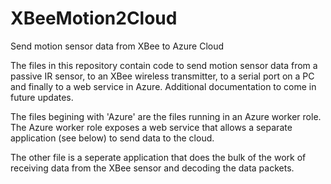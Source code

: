 XBeeMotion2Cloud
================

Send motion sensor data from XBee to Azure Cloud


The files in this repository contain code to send motion sensor data from a passive IR sensor, to an XBee wireless
transmitter, to a serial port on a PC and finally to a web service in Azure. Additional documentation to come in future 
updates.

The files begining with 'Azure' are the files running in an Azure worker role.  The Azure worker role exposes a 
web service that allows a separate application (see below) to send data to the cloud.

The other file is a seperate application that does the bulk of the work of receiving data from the XBee sensor and 
decoding the data packets.
